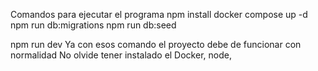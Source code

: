 Comandos para ejecutar el programa
npm install 
docker compose up -d
npm run db:migrations
npm run db:seed


npm run dev 
Ya con esos comando el proyecto debe de funcionar con normalidad 
No olvide tener instalado el Docker, node, 
